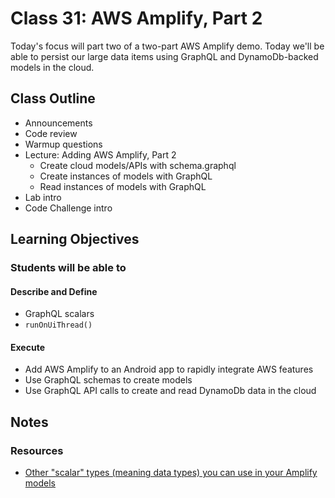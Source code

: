 # Class 31: AWS Amplify, Part 2

Today's focus will part two of a two-part AWS Amplify demo. Today we'll be able to persist our large data items using GraphQL and DynamoDb-backed models in the cloud.

## Class Outline

- Announcements
- Code review
- Warmup questions
- Lecture: Adding AWS Amplify, Part 2
  - Create cloud models/APIs with schema.graphql
  - Create instances of models with GraphQL
  - Read instances of models with GraphQL
- Lab intro
- Code Challenge intro

## Learning Objectives

### Students will be able to

#### Describe and Define

- GraphQL scalars
- `runOnUiThread()`

#### Execute

- Add AWS Amplify to an Android app to rapidly integrate AWS features
- Use GraphQL schemas to create models
- Use GraphQL API calls to create and read DynamoDb data in the cloud

## Notes

### Resources

- [Other "scalar" types (meaning data types) you can use in your Amplify models](https://docs.aws.amazon.com/appsync/latest/devguide/scalars.html)
